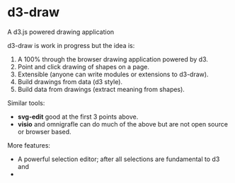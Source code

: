 d3-draw
=======

A d3.js powered drawing application

d3-draw is work in progress but the idea is:

1. A 100% through the browser drawing application powered by d3.
2. Point and click drawing of shapes on a page.
3. Extensible (anyone can write modules or extensions to d3-draw).
4. Build drawings from data (d3 style).
5. Build data from drawings (extract meaning from shapes).

Similar tools:
* **svg-edit** good at the first 3 points above.
* **visio** and omnigrafle can do much of the above but are not open source or browser based. 

More features:
* A powerful selection editor; after all selections are fundamental to d3 and  
* 
